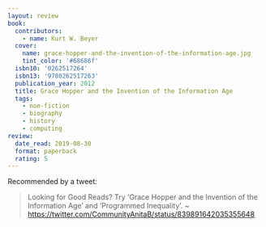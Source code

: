 ```yaml
---
layout: review
book:
  contributors:
    - name: Kurt W. Beyer
  cover:
    name: grace-hopper-and-the-invention-of-the-information-age.jpg
    tint_color: '#68686f'
  isbn10: '0262517264'
  isbn13: '9780262517263'
  publication_year: 2012
  title: Grace Hopper and the Invention of the Information Age
  tags:
    - non-fiction
    - biography
    - history
    - computing
review:
  date_read: 2019-08-30
  format: paperback
  rating: 5
---
```


Recommended by a tweet:

> Looking for Good Reads? Try ‘Grace Hopper and the Invention of the Information Age’ and ‘Programmed Inequality’. ~ <https://twitter.com/CommunityAnitaB/status/839891642035355648>
